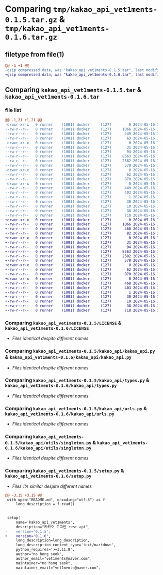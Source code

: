 # Comparing `tmp/kakao_api_vet1ments-0.1.5.tar.gz` & `tmp/kakao_api_vet1ments-0.1.6.tar.gz`

## filetype from file(1)

```diff
@@ -1 +1 @@
-gzip compressed data, was "kakao_api_vet1ments-0.1.5.tar", last modified: Thu May 16 15:29:32 2024, max compression
+gzip compressed data, was "kakao_api_vet1ments-0.1.6.tar", last modified: Thu May 16 15:34:27 2024, max compression
```

## Comparing `kakao_api_vet1ments-0.1.5.tar` & `kakao_api_vet1ments-0.1.6.tar`

### file list

```diff
@@ -1,21 +1,21 @@
-drwxr-xr-x   0 runner    (1001) docker     (127)        0 2024-05-16 15:29:32.618887 kakao_api_vet1ments-0.1.5/
--rw-r--r--   0 runner    (1001) docker     (127)     1066 2024-05-16 15:29:24.000000 kakao_api_vet1ments-0.1.5/LICENSE
--rw-r--r--   0 runner    (1001) docker     (127)      449 2024-05-16 15:29:32.618887 kakao_api_vet1ments-0.1.5/PKG-INFO
--rw-r--r--   0 runner    (1001) docker     (127)       63 2024-05-16 15:29:24.000000 kakao_api_vet1ments-0.1.5/README.md
-drwxr-xr-x   0 runner    (1001) docker     (127)        0 2024-05-16 15:29:32.618887 kakao_api_vet1ments-0.1.5/kakao_api/
--rw-r--r--   0 runner    (1001) docker     (127)       31 2024-05-16 15:29:24.000000 kakao_api_vet1ments-0.1.5/kakao_api/__init__.py
--rw-r--r--   0 runner    (1001) docker     (127)       94 2024-05-16 15:29:24.000000 kakao_api_vet1ments-0.1.5/kakao_api/exceptions.py
--rw-r--r--   0 runner    (1001) docker     (127)     8563 2024-05-16 15:29:24.000000 kakao_api_vet1ments-0.1.5/kakao_api/kakao_api.py
--rw-r--r--   0 runner    (1001) docker     (127)     2582 2024-05-16 15:29:24.000000 kakao_api_vet1ments-0.1.5/kakao_api/types.py
--rw-r--r--   0 runner    (1001) docker     (127)      578 2024-05-16 15:29:24.000000 kakao_api_vet1ments-0.1.5/kakao_api/urls.py
-drwxr-xr-x   0 runner    (1001) docker     (127)        0 2024-05-16 15:29:32.618887 kakao_api_vet1ments-0.1.5/kakao_api/utils/
--rw-r--r--   0 runner    (1001) docker     (127)       62 2024-05-16 15:29:24.000000 kakao_api_vet1ments-0.1.5/kakao_api/utils/__init__.py
--rw-r--r--   0 runner    (1001) docker     (127)      870 2024-05-16 15:29:24.000000 kakao_api_vet1ments-0.1.5/kakao_api/utils/singleton.py
-drwxr-xr-x   0 runner    (1001) docker     (127)        0 2024-05-16 15:29:32.618887 kakao_api_vet1ments-0.1.5/kakao_api_vet1ments.egg-info/
--rw-r--r--   0 runner    (1001) docker     (127)      449 2024-05-16 15:29:32.000000 kakao_api_vet1ments-0.1.5/kakao_api_vet1ments.egg-info/PKG-INFO
--rw-r--r--   0 runner    (1001) docker     (127)      403 2024-05-16 15:29:32.000000 kakao_api_vet1ments-0.1.5/kakao_api_vet1ments.egg-info/SOURCES.txt
--rw-r--r--   0 runner    (1001) docker     (127)        1 2024-05-16 15:29:32.000000 kakao_api_vet1ments-0.1.5/kakao_api_vet1ments.egg-info/dependency_links.txt
--rw-r--r--   0 runner    (1001) docker     (127)       30 2024-05-16 15:29:32.000000 kakao_api_vet1ments-0.1.5/kakao_api_vet1ments.egg-info/requires.txt
--rw-r--r--   0 runner    (1001) docker     (127)       10 2024-05-16 15:29:32.000000 kakao_api_vet1ments-0.1.5/kakao_api_vet1ments.egg-info/top_level.txt
--rw-r--r--   0 runner    (1001) docker     (127)       38 2024-05-16 15:29:32.618887 kakao_api_vet1ments-0.1.5/setup.cfg
--rw-r--r--   0 runner    (1001) docker     (127)      718 2024-05-16 15:29:31.000000 kakao_api_vet1ments-0.1.5/setup.py
+drwxr-xr-x   0 runner    (1001) docker     (127)        0 2024-05-16 15:34:27.261412 kakao_api_vet1ments-0.1.6/
+-rw-r--r--   0 runner    (1001) docker     (127)     1066 2024-05-16 15:34:18.000000 kakao_api_vet1ments-0.1.6/LICENSE
+-rw-r--r--   0 runner    (1001) docker     (127)      468 2024-05-16 15:34:27.261412 kakao_api_vet1ments-0.1.6/PKG-INFO
+-rw-r--r--   0 runner    (1001) docker     (127)       82 2024-05-16 15:34:18.000000 kakao_api_vet1ments-0.1.6/README.md
+drwxr-xr-x   0 runner    (1001) docker     (127)        0 2024-05-16 15:34:27.261412 kakao_api_vet1ments-0.1.6/kakao_api/
+-rw-r--r--   0 runner    (1001) docker     (127)       31 2024-05-16 15:34:18.000000 kakao_api_vet1ments-0.1.6/kakao_api/__init__.py
+-rw-r--r--   0 runner    (1001) docker     (127)       94 2024-05-16 15:34:18.000000 kakao_api_vet1ments-0.1.6/kakao_api/exceptions.py
+-rw-r--r--   0 runner    (1001) docker     (127)     8563 2024-05-16 15:34:18.000000 kakao_api_vet1ments-0.1.6/kakao_api/kakao_api.py
+-rw-r--r--   0 runner    (1001) docker     (127)     2582 2024-05-16 15:34:18.000000 kakao_api_vet1ments-0.1.6/kakao_api/types.py
+-rw-r--r--   0 runner    (1001) docker     (127)      578 2024-05-16 15:34:18.000000 kakao_api_vet1ments-0.1.6/kakao_api/urls.py
+drwxr-xr-x   0 runner    (1001) docker     (127)        0 2024-05-16 15:34:27.261412 kakao_api_vet1ments-0.1.6/kakao_api/utils/
+-rw-r--r--   0 runner    (1001) docker     (127)       62 2024-05-16 15:34:18.000000 kakao_api_vet1ments-0.1.6/kakao_api/utils/__init__.py
+-rw-r--r--   0 runner    (1001) docker     (127)      870 2024-05-16 15:34:18.000000 kakao_api_vet1ments-0.1.6/kakao_api/utils/singleton.py
+drwxr-xr-x   0 runner    (1001) docker     (127)        0 2024-05-16 15:34:27.261412 kakao_api_vet1ments-0.1.6/kakao_api_vet1ments.egg-info/
+-rw-r--r--   0 runner    (1001) docker     (127)      468 2024-05-16 15:34:27.000000 kakao_api_vet1ments-0.1.6/kakao_api_vet1ments.egg-info/PKG-INFO
+-rw-r--r--   0 runner    (1001) docker     (127)      403 2024-05-16 15:34:27.000000 kakao_api_vet1ments-0.1.6/kakao_api_vet1ments.egg-info/SOURCES.txt
+-rw-r--r--   0 runner    (1001) docker     (127)        1 2024-05-16 15:34:27.000000 kakao_api_vet1ments-0.1.6/kakao_api_vet1ments.egg-info/dependency_links.txt
+-rw-r--r--   0 runner    (1001) docker     (127)       30 2024-05-16 15:34:27.000000 kakao_api_vet1ments-0.1.6/kakao_api_vet1ments.egg-info/requires.txt
+-rw-r--r--   0 runner    (1001) docker     (127)       10 2024-05-16 15:34:27.000000 kakao_api_vet1ments-0.1.6/kakao_api_vet1ments.egg-info/top_level.txt
+-rw-r--r--   0 runner    (1001) docker     (127)       38 2024-05-16 15:34:27.261412 kakao_api_vet1ments-0.1.6/setup.cfg
+-rw-r--r--   0 runner    (1001) docker     (127)      718 2024-05-16 15:34:25.000000 kakao_api_vet1ments-0.1.6/setup.py
```

### Comparing `kakao_api_vet1ments-0.1.5/LICENSE` & `kakao_api_vet1ments-0.1.6/LICENSE`

 * *Files identical despite different names*

### Comparing `kakao_api_vet1ments-0.1.5/kakao_api/kakao_api.py` & `kakao_api_vet1ments-0.1.6/kakao_api/kakao_api.py`

 * *Files identical despite different names*

### Comparing `kakao_api_vet1ments-0.1.5/kakao_api/types.py` & `kakao_api_vet1ments-0.1.6/kakao_api/types.py`

 * *Files identical despite different names*

### Comparing `kakao_api_vet1ments-0.1.5/kakao_api/urls.py` & `kakao_api_vet1ments-0.1.6/kakao_api/urls.py`

 * *Files identical despite different names*

### Comparing `kakao_api_vet1ments-0.1.5/kakao_api/utils/singleton.py` & `kakao_api_vet1ments-0.1.6/kakao_api/utils/singleton.py`

 * *Files identical despite different names*

### Comparing `kakao_api_vet1ments-0.1.5/setup.py` & `kakao_api_vet1ments-0.1.6/setup.py`

 * *Files 1% similar despite different names*

```diff
@@ -3,15 +3,15 @@
 with open("README.md", encoding="utf-8") as f:
     long_description = f.read()
 
 
 setup(
     name='kakao_api_vet1ments',
     description="카카오 로그인 rest api",
-    version='0.1.5',
+    version='0.1.6',
     long_description=long_description,
     long_description_content_type='text/markdown',
     python_requires='>=3.11.0',
     author="no hong seok",
     author_email="vet1ments@naver.com",
     maintainer="no hong seok",
     maintainer_email="vet1ments@naver.com",
```

